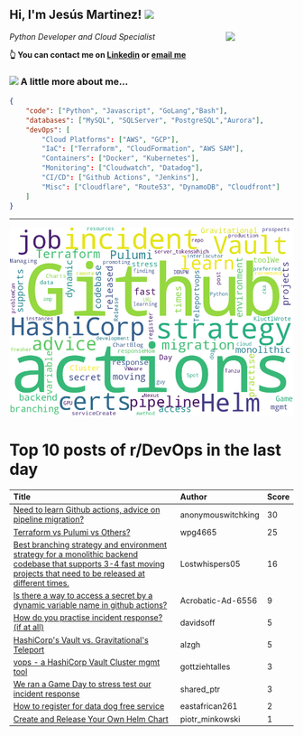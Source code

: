 <!--
**jmartinezl/jmartinezl** is a ✨ _special_ ✨ repository because its `README.md` (this file) appears on your GitHub profile.

Here are some ideas to get you started:

- 🔭 I’m currently working on ...
- 🌱 I’m currently learning ...
- 👯 I’m looking to collaborate on ...
- 🤔 I’m looking for help with ...
- 💬 Ask me about ...
- 📫 How to reach me: ...
- 😄 Pronouns: ...
- ⚡ Fun fact: ...
-->

<h2>Hi, I'm Jesús Martinez! <img src="https://media.giphy.com/media/WUlplcMpOCEmTGBtBW/giphy.gif" width="30"> </h2>
<img align='right' src="https://media.giphy.com/media/NytMLKyiaIh6VH9SPm/giphy.gif" width="120">
<p><em>Python Developer and Cloud Specialist
</em></p>

**👆 You can contact me on [Linkedin](https://www.linkedin.com/in/jes%C3%BAs-martinez-2b7b10104/) or [email me](mailto:jesus.mtz.lorenzo@gmail.com)**

### <img src="https://media.giphy.com/media/VgCDAzcKvsR6OM0uWg/giphy.gif" width="50"> A little more about me...  

```json
{
    "code": ["Python", "Javascript", "GoLang","Bash"],
    "databases": ["MySQL", "SQLServer", "PostgreSQL","Aurora"],
    "devOps": [
        "Cloud Platforms": ["AWS", "GCP"],
        "IaC": ["Terraform", "CloudFormation", "AWS SAM"],
        "Containers": ["Docker", "Kubernetes"],
        "Monitoring": ["Cloudwatch", "Datadog"],
        "CI/CD": ["Github Actions", "Jenkins"],
        "Misc": ["Cloudflare", "Route53", "DynamoDB", "Cloudfront"]
    ]
}
```
---

![Wordcloud](./cloud.png)

# Top 10 posts of r/DevOps in the last day

| Title | Author | Score |
|:---|:---|:---|
| [Need to learn Github actions, advice on pipeline migration?](https://www.reddit.com/r/devops/comments/11ejrdb/need_to_learn_github_actions_advice_on_pipeline/) | anonymouswitchking | 30 |
| [Terraform vs Pulumi vs Others?](https://www.reddit.com/r/devops/comments/11ebjis/terraform_vs_pulumi_vs_others/) | wpg4665 | 25 |
| [Best branching strategy and environment strategy for a monolithic backend codebase that supports 3-4 fast moving projects that need to be released at different times.](https://www.reddit.com/r/devops/comments/11era4n/best_branching_strategy_and_environment_strategy/) | Lostwhispers05 | 16 |
| [Is there a way to access a secret by a dynamic variable name in github actions?](https://www.reddit.com/r/devops/comments/11eyim7/is_there_a_way_to_access_a_secret_by_a_dynamic/) | Acrobatic-Ad-6556 | 9 |
| [How do you practise incident response? (if at all)](https://www.reddit.com/r/devops/comments/11e8fq7/how_do_you_practise_incident_response_if_at_all/) | davidsoff | 5 |
| [HashiCorp's Vault vs. Gravitational's Teleport](https://www.reddit.com/r/devops/comments/11eyivb/hashicorps_vault_vs_gravitationals_teleport/) | alzgh | 5 |
| [vops - a HashiCorp Vault Cluster mgmt tool](https://www.reddit.com/r/devops/comments/11e617v/vops_a_hashicorp_vault_cluster_mgmt_tool/) | gottziehtalles | 3 |
| [We ran a Game Day to stress test our incident response](https://www.reddit.com/r/devops/comments/11f105m/we_ran_a_game_day_to_stress_test_our_incident/) | shared_ptr | 3 |
| [How to register for data dog free service](https://www.reddit.com/r/devops/comments/11ezd5e/how_to_register_for_data_dog_free_service/) | eastafrican261 | 2 |
| [Create and Release Your Own Helm Chart](https://www.reddit.com/r/devops/comments/11e8s80/create_and_release_your_own_helm_chart/) | piotr_minkowski | 1 |
